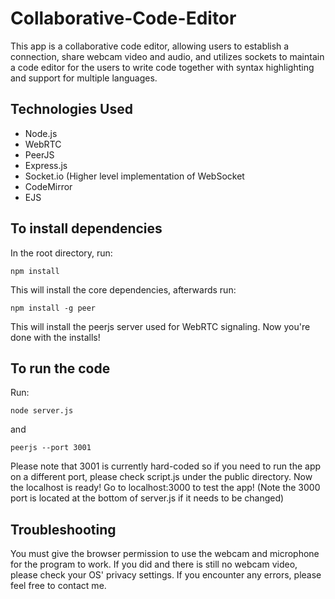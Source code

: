 # Collaborative-Code-Editor
This app is a collaborative code editor, allowing users to establish a connection, share webcam video and audio, and utilizes sockets to maintain a code editor for the users to write code together with syntax highlighting and support for multiple languages. 

## Technologies Used
* Node.js
* WebRTC
* PeerJS
* Express.js
* Socket.io (Higher level implementation of WebSocket
* CodeMirror
* EJS

## To install dependencies
In the root directory, run:
```
npm install
```
This will install the core dependencies, afterwards run:
```
npm install -g peer
```
This will install the peerjs server used for WebRTC signaling. Now you're done with the installs!

## To run the code
Run:
```
node server.js
```
and
```
peerjs --port 3001
```
Please note that 3001 is currently hard-coded so if you need to run the app on a different port, please check script.js under the public directory. Now the localhost is ready! Go to localhost:3000 to test the app! (Note the 3000 port is located at the bottom of server.js if it needs to be changed)

## Troubleshooting
You must give the browser permission to use the webcam and microphone for the program to work. If you did and there is still no webcam video, please check your OS' privacy settings. If you encounter any errors, please feel free to contact me.
